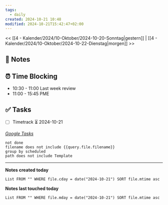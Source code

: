 ```yaml
---
tags:
  - daily
created: 2024-10-21 10:48
modified: 2024-10-21T15:42:47+02:00
---
```

<< [[4 - Kalender/2024/10-Oktober/2024-10-20-Sonntag|gestern]] | [[4 - Kalender/2024/10-Oktober/2024-10-22-Dienstag|morgen]] >>

## 📝 Notes

## ⏰ Time Blocking
- 10:30 - 11:00 Last week review
- 11:00 - 15:45 PME

## ✅ Tasks
- [ ] Timetrack ⏳ 2024-10-21

_[Google Tasks](https://calendar.google.com/calendar/u/0/r/tasks)_
```tasks
not done
filename does not include {{query.file.filename}}
group by scheduled
path does not include Template
```

---

**Notes created today**
```dataview
List FROM "" WHERE file.cday = date("2024-10-21") SORT file.mtime asc
```

 **Notes last touched today**
 
```dataview
List FROM "" WHERE file.mday = date("2024-10-21") SORT file.mtime asc
```